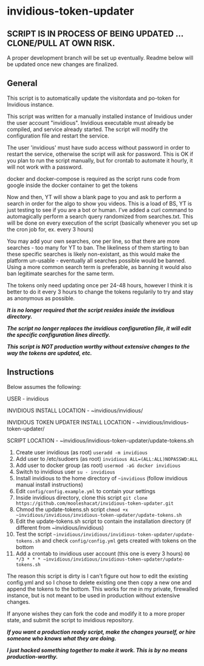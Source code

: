 # invidious-token-updater

## SCRIPT IS IN PROCESS OF BEING UPDATED ... CLONE/PULL AT OWN RISK.
A proper development branch will be set up eventually. Readme below will be updated once new changes are finalized.

## General

This script is to automatically update the visitordata and po-token for Invidious instance. 

This script was written for a manually installed instance of Invidious under the user account "invidious". Invidious executable must already be compiled, and service already started. The script will modify the configuration file and restart the service.

The user 'invidious' must have sudo access without password in order to restart the service, otherwise the script will ask for password. This is OK if you plan to run the script manually, but for crontab to automate it hourly, it will not work with a password.

docker and docker-compose is required as the script runs code from google inside the docker container to get the tokens

Now and then, YT will show a blank page to you and ask to perform a search in order for the algo to show you videos. This is a load of BS, YT is just testing to see if you are a bot or human. I've added a curl command to automagically perform a search query randomized from searches.txt. This will be done on every execution of the script (basically whenever you set up the cron job for, ex. every 3 hours)

You may add your own searches, one per line, so that there are more searches - too many for YT to ban. The likeliness of them starting to ban these specific searches is likely non-existant, as this would make the platform un-usable - eventually all searches possible would be banned. Using a more common search term is preferable, as banning it would also ban legitimate searches for the same term.

The tokens only need updating once per 24-48 hours, however I think it is better to do it every 3 hours to change the tokens regularily to try and stay as anonymous as possible.

***It is no longer required that the script resides inside the invidious directory.***

***The script no longer replaces the invidious configuration file, it will edit the specific configuration lines directly.***

***This script is NOT production worthy without extensive changes to the way the tokens are updated, etc.***

## Instructions

Below assumes the following:

USER - invidious

INVIDIOUS INSTALL LOCATION - ~invidious/invidious/

INVIDIOUS TOKEN UPDATER INSTALL LOCATION - ~invidious/invidious-token-updater/

SCRIPT LOCATION - ~invidious/invidious-token-updater/update-tokens.sh

1) Create user invidious (as root)
   ```useradd -m invidious```
2) Add user to /etc/sudoers (as root) ```invidious ALL=(ALL:ALL)NOPASSWD:ALL```
3) Add user to docker group (as root) ```usermod -aG docker invidious```
4) Switch to invidious user ```su - invidious```
5) Install invidious to the home directory of ```~invidious``` (follow invidious manual install instructions)
6) Edit ```config/config.example.yml``` to contain your settings
7) Inside invidious directory, clone this script ```git clone https://github.com/mooleshacat/invidious-token-updater.git```
8) Chmod the update-tokens.sh script ```chmod +x ~invidious/invidious/invidious-token-updater/update-tokens.sh```
9) Edit the update-tokens.sh script to contain the installation directory (if different from ~invidious/invidious)
10) Test the script ```~invidious/invidious/invidious-token-updater/update-tokens.sh``` and check ```config/config.yml``` gets created with tokens on the bottom
11) Add a crontab to invidious user account (this one is every 3 hours) ```00 */3 * * * ~invidious/invidious/invidious-token-updater/update-tokens.sh```

The reason this script is dirty is I can't figure out how to edit the existing config.yml and so I chose to delete existing one then copy a new one and append the tokens to the bottom. This works for me in my private, firewalled instance, but is not meant to be used in production without extensive changes.

If anyone wishes they can fork the code and modify it to a more proper state, and submit the script to invidious repository.

***If you want a production ready script, make the changes yourself, or hire someone who knows what they are doing.***

***I just hacked something together to make it work. This is by no means production-worthy.***
